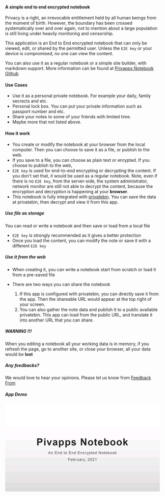 #### A simple end to end encrypted notebook
Privacy is a right, an irrevocable entitlement held by all human beings from the moment of birth. However, the boundary has been crossed systematically over and over again, not to mention about a large population is still living under heavily monitoring and censorship.

This application is an End to End encrypted notebook that can only be viewed, edit, or shared by the permitted user. Unless the `E2E key` or your device is compromised, no one can view the content.

You can also use it as a regular notebook or a simple site builder, with markdown support. More information can be found at [Privapps Notebook Github](https://github.com/privapps/notebook)

#### Use Cases
* Use it as a personal private notebook. For example your daily, family secrects and etc.
* Personal lock box. You can put your private information such as passport number and etc.
* Share your notes to some of your friends with limited time.
* Maybe more that not listed above.

#### How it work
* You create or modify the notebook at your browser from the local computer. Then you can choose to save it as a file, or publish to the web.
* If you save to a file, you can choose as plain text or enrypted. If you choose to publish to the web, 
* `E2E key` is used for end-to-end encrypting or decrypting the content. If you don't set that, it would be used as a regular notebook. Note, even if there is no `E2E key`, from the server-side, the system administrator, network monitor are still not able to decrypt the content, because the encryption and decryption is happening at your **browser**.
* This notebook is fully integrated with [privatebin](https://privatebin.info/). You can save the data at privatebin, then decrypt and view it from this app.

##### Use file as storage
You can read or write a notebook and then save or load from a local file
* `E2E key` is strongly recommended as it gives a better protection
* Once you load the content, you can modify the note or save it with a different `E2E key`

##### Use it from the web
* When creating it, you can write a notebook start from scratch or load it from a pre-saved file
* There are two ways you can share the notebook

  1. If this app is configured with privatebin, you can directly save it from the app. Then the shareable URL would appear at the top right of your screen.
  2. You can also gather the note data and publish it to a public available privatebin. This app can load from the public URL, and translate it into another URL that you can share.

##### WARNING !!!
When you editing a notebook all your working data is in memory, if you refresh the page, go to another site, or close your browser, all your data would be **lost**

##### Any feedbacks?
We would love to hear your opinions. Please let us know from [Feedback From](https://public.biaomail.us.to/stdv.php?id=MTQ=)


##### App Demo
[![](/notebook_m.jpg)](https://d.tube/#!/v/n0teb00k.privapps/QmXY3YD71CpFnQEMVa64aDeLUgGiEfKAqNMomyqahiEund)
